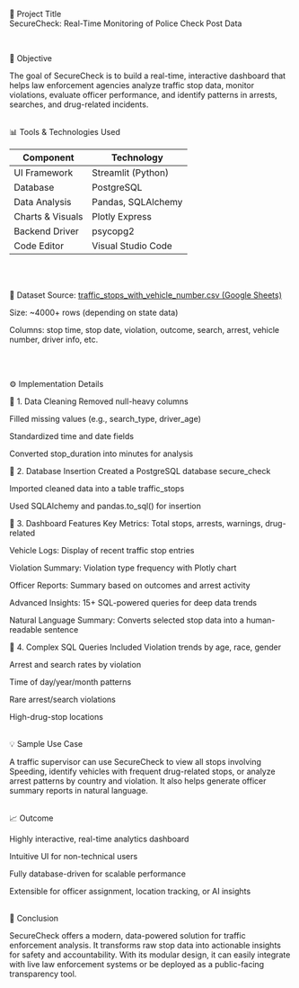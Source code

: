 
🔰 Project Title
<br>
SecureCheck: Real-Time Monitoring of Police Check Post Data

<br>

🧠 Objective
<br>

The goal of SecureCheck is to build a real-time, interactive dashboard that helps law enforcement agencies analyze traffic stop data, monitor violations, evaluate officer performance, and identify patterns in arrests, searches, and drug-related incidents.
<br>
<br>

📊 Tools & Technologies Used
<br>

| Component        | Technology         |
| ---------------- | ------------------ |
| UI Framework     | Streamlit (Python) |
| Database         | PostgreSQL         |
| Data Analysis    | Pandas, SQLAlchemy |
| Charts & Visuals | Plotly Express     |
| Backend Driver   | psycopg2           |
| Code Editor      | Visual Studio Code |
<br>
<br>


📂 Dataset Source: [traffic_stops_with_vehicle_number.csv (Google Sheets)](https://docs.google.com/spreadsheets/d/16qEUKckLFy7j1qoSd1bSQURn9QXDb6ffSBAWzRkPsSg/edit?gid=1282651194#gid=1282651194) 

Size: ~4000+ rows (depending on state data)

Columns: stop time, stop date, violation, outcome, search, arrest, vehicle number, driver info, etc.



<br>
<br>

⚙️ Implementation Details
<br>

🔹 1. Data Cleaning
Removed null-heavy columns

Filled missing values (e.g., search_type, driver_age)

Standardized time and date fields

Converted stop_duration into minutes for analysis
<br>

🔹 2. Database Insertion
Created a PostgreSQL database secure_check

Imported cleaned data into a table traffic_stops

Used SQLAlchemy and pandas.to_sql() for insertion
<br>

🔹 3. Dashboard Features
Key Metrics: Total stops, arrests, warnings, drug-related

Vehicle Logs: Display of recent traffic stop entries

Violation Summary: Violation type frequency with Plotly chart

Officer Reports: Summary based on outcomes and arrest activity

Advanced Insights: 15+ SQL-powered queries for deep data trends

Natural Language Summary: Converts selected stop data into a human-readable sentence
<br>

🔹 4. Complex SQL Queries Included
Violation trends by age, race, gender

Arrest and search rates by violation

Time of day/year/month patterns

Rare arrest/search violations

High-drug-stop locations
<br>
<br>

💡 Sample Use Case
<br>

A traffic supervisor can use SecureCheck to view all stops involving Speeding, identify vehicles with frequent drug-related stops, or analyze arrest patterns by country and violation. It also helps generate officer summary reports in natural language.
<br>
<br>

📈 Outcome
<br>

Highly interactive, real-time analytics dashboard

Intuitive UI for non-technical users

Fully database-driven for scalable performance

Extensible for officer assignment, location tracking, or AI insights
<br>
<br>

📌 Conclusion
<br>

SecureCheck offers a modern, data-powered solution for traffic enforcement analysis. It transforms raw stop data into actionable insights for safety and accountability. With its modular design, it can easily integrate with live law enforcement systems or be deployed as a public-facing transparency tool.



